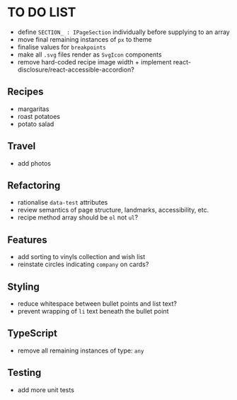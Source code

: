 # TO DO LIST

- define `SECTION_ : IPageSection` individually before supplying to an array
- move final remaining instances of `px` to theme
- finalise values for `breakpoints`
- make all `.svg` files render as `SvgIcon` components
- remove hard-coded recipe image width + implement react-disclosure/react-accessible-accordion?

## Recipes

- margaritas
- roast potatoes
- potato salad

## Travel

- add photos

## Refactoring

- rationalise `data-test` attributes
- review semantics of page structure, landmarks, accessibility, etc.
- recipe method array should be `ol` not `ul`?

## Features

- add sorting to vinyls collection and wish list
- reinstate circles indicating `company` on cards?

## Styling

- reduce whitespace between bullet points and list text?
- prevent wrapping of `li` text beneath the bullet point

## TypeScript

- remove all remaining instances of type: `any`

## Testing

- add more unit tests
